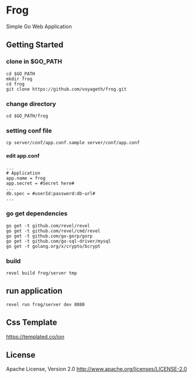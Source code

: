 # Frog
Simple Go Web Application

## Getting Started
### clone in $GO_PATH
```
cd $GO_PATH
mkdir frog
cd frog
git clone https://github.com/voyageth/frog.git
```

### change directory
```
cd $GO_PATH/frog
```

### setting conf file
```
cp server/conf/app.conf.sample server/conf/app.conf
```
#### edit app.conf
```
...
# Application
app.name = frog
app.secret = #Secret here#
...
db.spec = #userId:password:db-url#
...
```

### go get dependencies
```
go get -t github.com/revel/revel
go get -t github.com/revel/cmd/revel
go get -t github.com/go-gorp/gorp
go get -t github.com/go-sql-driver/mysql
go get -t golang.org/x/crypto/bcrypt
```

### build
```
revel build frog/server tmp
```

## run application
```
revel run frog/server dev 8080
```

## Css Template
https://templated.co/ion

## License
Apache License, Version 2.0
http://www.apache.org/licenses/LICENSE-2.0